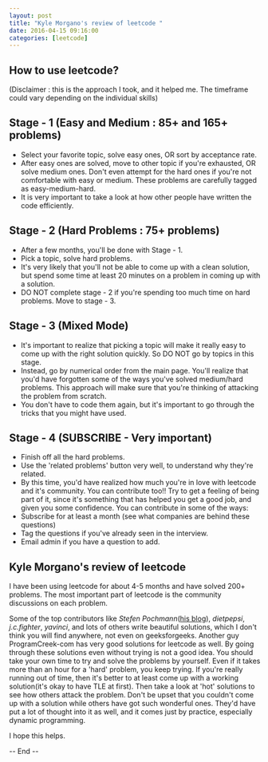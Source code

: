 ```yaml
---
layout: post
title: "Kyle Morgano's review of leetcode "
date: 2016-04-15 09:16:00
categories: [leetcode]
---
```


## How to use leetcode?  
(Disclaimer : this is the approach I took, and it helped me. The timeframe could vary depending on the individual skills) 

## Stage - 1 (Easy and Medium : 85+ and 165+ problems)
- Select your favorite topic, solve easy ones, OR sort by acceptance rate.
- After easy ones are solved, move to other topic if you're exhausted, OR solve medium ones. Don't even attempt for the hard ones if you're not comfortable with easy or medium. These problems are carefully tagged as easy-medium-hard.
- It is very important to take a look at how other people have written the code efficiently.

## Stage - 2 (Hard Problems : 75+ problems)
- After a few months, you'll be done with Stage - 1.
- Pick a topic, solve hard problems.
- It's very likely that you'll not be able to come up with a clean solution, but spend some time at least 20 minutes on a problem in coming up with a solution.
- DO NOT complete stage - 2 if you're spending too much time on hard problems. Move to stage - 3.

## Stage - 3 (Mixed Mode)
- It's important to realize that picking a topic will make it really easy to come up with the right solution quickly. So DO NOT go by topics in this stage.
- Instead, go by numerical order from the main page. You'll realize that you'd have forgotten some of the ways you've solved medium/hard problems. This approach will make sure that you're thinking of attacking the problem from scratch.
- You don't have to code them again, but it's important to go through the tricks that you might have used.

## Stage - 4 (SUBSCRIBE - Very important)
- Finish off all the hard problems.
- Use the 'related problems' button very well, to understand why they're related.
- By this time, you'd have realized how much you're in love with leetcode  and it's community. You can contribute too!! Try to get a feeling of being part of it, since it's something that has helped you get a good job, and given you some confidence. You can contribute in some of the ways:
- Subscribe for at least a month (see what companies are behind these questions)
- Tag the questions if you've already seen in the interview.
- Email admin if you have a question to add.

## Kyle Morgano's review of leetcode
I have been using leetcode  for about 4-5 months and have solved 200+ problems. The most important part of leetcode  is the community discussions on each problem.   

Some of the top contributors like *Stefen Pochmann*([his blog](http://www.stefan-pochmann.info/spam/)), *dietpepsi*, *j.c.fighter*, *yavinci*, and lots of others write beautiful solutions, which I don't think you will find anywhere, not even on geeksforgeeks. Another guy ProgramCreek-com has very good solutions for leetcode  as well. By going through these solutions even without trying is not a good idea. You should take your own time to try and solve the problems by yourself. Even if it takes more than an hour for a 'hard' problem, you keep trying. If you're really running out of time, then it's better to at least come up with a working solution(it's okay to have TLE at first). Then take a look at 'hot' solutions to see how others attack the problem. Don't be upset that you couldn't come up with a solution while others have got such wonderful ones. They'd have put a lot of thought into it as well, and it comes just by practice, especially dynamic programming.   

I hope this helps.  

-- End --  
